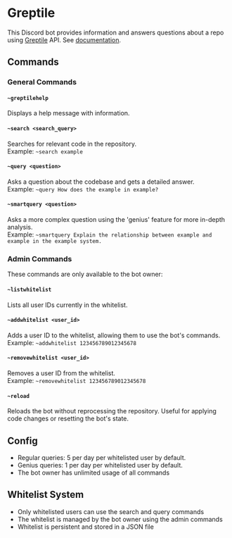 # Greptile 

This Discord bot provides information and answers questions about a repo using [Greptile](https://greptile.com) API. See [documentation](https://docs.greptile.com/prompt-guide).

## Commands

### General Commands

#### `~greptilehelp`
Displays a help message with information.

#### `~search <search_query>`
Searches for relevant code in the repository.  
Example: `~search example`

#### `~query <question>`
Asks a question about the codebase and gets a detailed answer.  
Example: `~query How does the example in example?`

#### `~smartquery <question>`
Asks a more complex question using the 'genius' feature for more in-depth analysis.  
Example: `~smartquery Explain the relationship between example and example in the example system.`

### Admin Commands

These commands are only available to the bot owner:

#### `~listwhitelist`
Lists all user IDs currently in the whitelist.

#### `~addwhitelist <user_id>`
Adds a user ID to the whitelist, allowing them to use the bot's commands.  
Example: `~addwhitelist 123456789012345678`

#### `~removewhitelist <user_id>`
Removes a user ID from the whitelist.  
Example: `~removewhitelist 123456789012345678`

#### `~reload`
Reloads the bot without reprocessing the repository. Useful for applying code changes or resetting the bot's state.

## Config

- Regular queries: 5 per day per whitelisted user by default.
- Genius queries: 1 per day per whitelisted user by default. 
- The bot owner has unlimited usage of all commands  

## Whitelist System

- Only whitelisted users can use the search and query commands  
- The whitelist is managed by the bot owner using the admin commands  
- Whitelist is persistent and stored in a JSON file  

